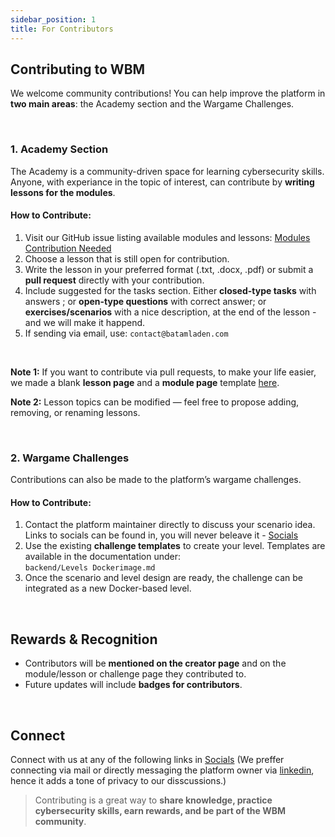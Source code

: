 ```yaml
---
sidebar_position: 1
title: For Contributors
---
```


## Contributing to WBM

We welcome community contributions! You can help improve the platform in **two main areas**: the Academy section and the Wargame Challenges.

<br/>

### 1. Academy Section

The Academy is a community-driven space for learning cybersecurity skills. Anyone, with experiance in the topic of interest, can contribute by **writing lessons for the modules**.

#### How to Contribute:

1. Visit our GitHub issue listing available modules and lessons: [Modules Contribution Needed](https://github.com/batamladen/Wargames-BataMladen/issues/2)
2. Choose a lesson that is still open for contribution.
3. Write the lesson in your preferred format (.txt, .docx, .pdf) or submit a **pull request** directly with your contribution.
4. Include suggested for the tasks section. Either **closed-type tasks** with answers ; or **open-type questions** with correct answer; or **exercises/scenarios** with a nice description, at the end of the lesson - and we will make it happend.
5. If sending via email, use: `contact@batamladen.com`

<br/>

**Note 1:** If you want to contribute via pull requests, to make your life easier, we made a blank **lesson page** and a **module page** template [here](https://github.com/batamladen/Wargames-BataMladen/tree/main/academy/Templates). 

**Note 2:** Lesson topics can be modified — feel free to propose adding, removing, or renaming lessons.

<br/>

### 2. Wargame Challenges

Contributions can also be made to the platform’s wargame challenges.

#### How to Contribute:

1. Contact the platform maintainer directly to discuss your scenario idea. Links to socials can be found in, you will never beleave it - [Socials](link)
2. Use the existing **challenge templates** to create your level. Templates are available in the documentation under:  
   `backend/Levels Dockerimage.md`
3. Once the scenario and level design are ready, the challenge can be integrated as a new Docker-based level.

<br/>


## Rewards & Recognition

- Contributors will be **mentioned on the creator page** and on the module/lesson or challenge page they contributed to.
- Future updates will include **badges for contributors**.

<br/>

## Connect
Connect with us at any of the following links in [Socials](link) (We preffer connecting via mail or directly messaging the platform owner via [linkedin](https://www.linkedin.com/in/mladen-nikolov-1b4720200/), hence it adds a tone of privacy to our disscussions.)


> Contributing is a great way to **share knowledge, practice cybersecurity skills, earn rewards, and be part of the WBM community**.
